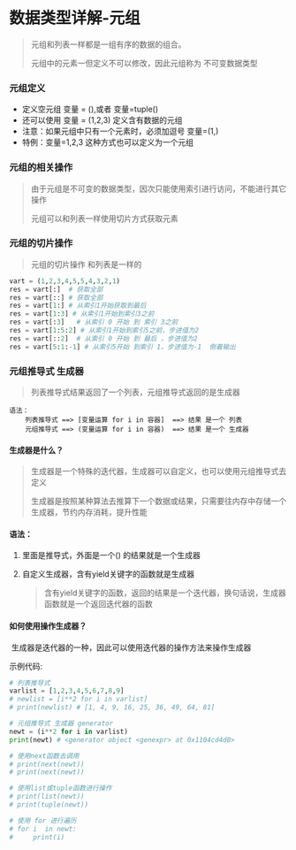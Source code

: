 # 数据类型详解-元组

> 元组和列表一样都是一组有序的数据的组合。
>
> 元组中的元素一但定义不可以修改，因此元组称为 不可变数据类型

### 元组定义

+ 定义空元组 变量 = (),或者 变量=tuple()
+ 还可以使用 变量 = (1,2,3) 定义含有数据的元组
+ 注意：如果元组中只有一个元素时，必须加逗号 变量=(1,)
+ 特例：变量=1,2,3 这种方式也可以定义为一个元组

### 元组的相关操作

> 由于元组是不可变的数据类型，因次只能使用索引进行访问，不能进行其它操作
>
> 元组可以和列表一样使用切片方式获取元素

### 元组的切片操作

> 元组的切片操作  和列表是一样的

```python
vart = (1,2,3,4,5,5,4,3,2,1)
res = vart[:]  # 获取全部
res = vart[::] # 获取全部
res = vart[1:] # 从索引1开始获取到最后
res = vart[1:3] # 从索引1开始到索引3之前
res = vart[:3]   # 从索引 0 开始 到 索引 3之前
res = vart[1:5:2] # 从索引1开始到索引5之前，步进值为2
res = vart[::2]  # 从索引 0 开始 到 最后 ，步进值为2
res = vart[5:1:-1] # 从索引5开始 到索引 1，步进值为-1  倒着输出
```

### 元组推导式 生成器

>  列表推导式结果返回了一个列表，元组推导式返回的是生成器

    语法：
        列表推导式 ==> [变量运算 for i in 容器]  ==> 结果 是一个 列表
        元组推导式 ==> (变量运算 for i in 容器)  ==> 结果 是一个 生成器
#### 生成器是什么？

> 生成器是一个特殊的迭代器，生成器可以自定义，也可以使用元组推导式去定义
>
> 生成器是按照某种算法去推算下一个数据或结果，只需要往内存中存储一个生成器，节约内存消耗，提升性能

#### 语法：

1. 里面是推导式，外面是一个() 的结果就是一个生成器

2. 自定义生成器，含有yield关键字的函数就是生成器

   > 含有yield关键字的函数，返回的结果是一个迭代器，换句话说，生成器函数就是一个返回迭代器的函数

#### 如何使用操作生成器？

​    生成器是迭代器的一种，因此可以使用迭代器的操作方法来操作生成器

示例代码:

```python
# 列表推导式
varlist = [1,2,3,4,5,6,7,8,9]
# newlist = [i**2 for i in varlist]
# print(newlist) # [1, 4, 9, 16, 25, 36, 49, 64, 81]

# 元组推导式 生成器 generator
newt = (i**2 for i in varlist)
print(newt) # <generator object <genexpr> at 0x1104cd4d0>

# 使用next函数去调用
# print(next(newt))
# print(next(newt))

# 使用list或tuple函数进行操作
# print(list(newt))
# print(tuple(newt))

# 使用 for 进行遍历
# for i  in newt:
#     print(i)
```

